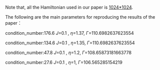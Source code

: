 Note that, all the Hamiltonian used in our paper is [1024*1024](1024*1024).


The following are the main parameters for reproducing the results of the paper：


condition_number:176.6 $J$=0.1 , $\eta$=1.37, $\Gamma$=110.6982637623554

condition_number:134.6 $J$=0.1 , $\eta$=1.35, $\Gamma$=110.6982637623554

condition_number:47.8 $J$=0.1 , $\eta$=1.2, $\Gamma$=108.65873181663778

condition_number:27.6 $J$=0.1 , $\eta$=1, $\Gamma$=106.565285154219


```python

```

